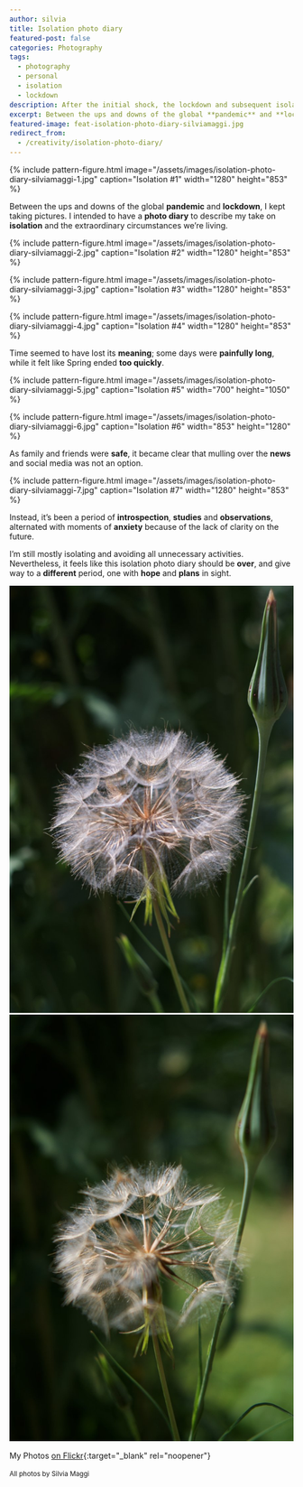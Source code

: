 ```yaml
---
author: silvia
title: Isolation photo diary
featured-post: false
categories: Photography
tags:
  - photography
  - personal
  - isolation
  - lockdown
description: After the initial shock, the lockdown and subsequent isolation prompted me to point the lens to my emotions and immediate surroundings. Here I present my isolation photo diary.
excerpt: Between the ups and downs of the global **pandemic** and **lockdown**, I kept taking pictures. I intended to have a **photo diary** to describe my take on **isolation** and the extraordinary circumstances we’re living.
featured-image: feat-isolation-photo-diary-silviamaggi.jpg
redirect_from:
  - /creativity/isolation-photo-diary/
---
```

{% include pattern-figure.html image="/assets/images/isolation-photo-diary-silviamaggi-1.jpg" caption="Isolation #1" width="1280" height="853" %}

Between the ups and downs of the global **pandemic** and **lockdown**, I kept taking pictures. I intended to have a **photo diary** to describe my take on **isolation** and the extraordinary circumstances we’re living.

{% include pattern-figure.html image="/assets/images/isolation-photo-diary-silviamaggi-2.jpg" caption="Isolation #2" width="1280" height="853" %}

{% include pattern-figure.html image="/assets/images/isolation-photo-diary-silviamaggi-3.jpg" caption="Isolation #3" width="1280" height="853" %}

{% include pattern-figure.html image="/assets/images/isolation-photo-diary-silviamaggi-4.jpg" caption="Isolation #4" width="1280" height="853" %}

Time seemed to have lost its **meaning**; some days were **painfully long**, while it felt like Spring ended **too quickly**.

{% include pattern-figure.html image="/assets/images/isolation-photo-diary-silviamaggi-5.jpg" caption="Isolation #5" width="700" height="1050" %}

{% include pattern-figure.html image="/assets/images/isolation-photo-diary-silviamaggi-6.jpg" caption="Isolation #6" width="853" height="1280" %}

As family and friends were **safe**, it became clear that mulling over the **news** and social media was not an option.

{% include pattern-figure.html image="/assets/images/isolation-photo-diary-silviamaggi-7.jpg" caption="Isolation #7" width="1280" height="853" %}

Instead, it’s been a period of **introspection**, **studies** and **observations**, alternated with moments of **anxiety** because of the lack of clarity on the future.

I’m still mostly isolating and avoiding all unnecessary activities. Nevertheless, it feels like this isolation photo diary should be **over**, and give way to a **different** period, one with **hope** and **plans** in sight.

![Isolation photo diary](/assets/images/isolation-photo-diary-silviamaggi-8.jpg)
![Isolation photo diary](/assets/images/isolation-photo-diary-silviamaggi-9.jpg)

My Photos [on Flickr](https://www.flickr.com/photos/silvia-m/){:target="_blank" rel="noopener"}

<small>All photos by Silvia Maggi</small>